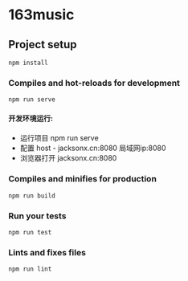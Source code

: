 # 163music

## Project setup
```
npm install
```

### Compiles and hot-reloads for development
```
npm run serve
```
#### 开发环境运行:
- 运行项目 npm run serve
- 配置 host - jacksonx.cn:8080 局域网ip:8080
- 浏览器打开 jacksonx.cn:8080 


### Compiles and minifies for production
```
npm run build
```

### Run your tests
```
npm run test
```

### Lints and fixes files
```
npm run lint
```

